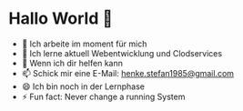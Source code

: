 # Hallo World 👋

- 🔭 Ich arbeite im moment für mich
- 🌱 Ich lerne aktuell Webentwicklung und Clodservices 
- 💬 Wenn ich dir helfen kann
- 📫 Schick mir eine E-Mail: henke.stefan1985@gmail.com
- 😄 Ich bin noch in der Lernphase
- ⚡ Fun fact: Never change a running System

